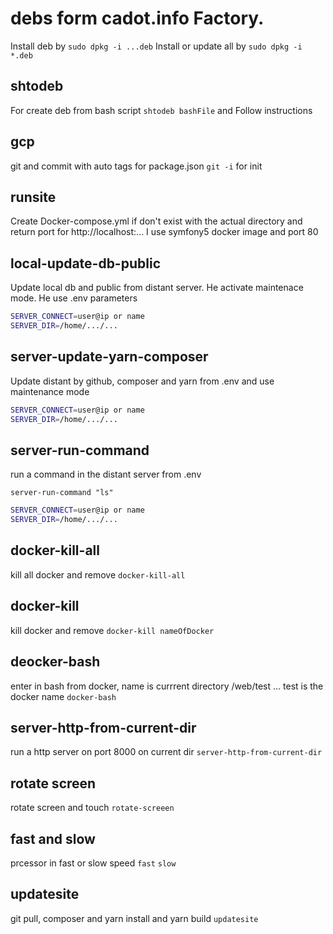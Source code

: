 # debs form cadot.info Factory.

Install deb by `sudo dpkg -i ...deb`
Install or update all by `sudo dpkg -i *.deb`

## shtodeb
For create deb from bash script
`shtodeb bashFile` and Follow instructions

## gcp 
git and commit with auto tags for package.json
`git -i` for init 

## runsite
Create Docker-compose.yml if don't exist with the actual directory and return port for http://localhost:...
I use symfony5 docker image and port 80

## local-update-db-public
Update local db and public from distant server.
He activate maintenace mode.
He use .env parameters
```bash
SERVER_CONNECT=user@ip or name
SERVER_DIR=/home/.../...
```
## server-update-yarn-composer
Update distant by github, composer and yarn from .env and use maintenance mode
```bash
SERVER_CONNECT=user@ip or name
SERVER_DIR=/home/.../...
```
## server-run-command
run a command in the distant server from .env

`server-run-command "ls"`

```bash
SERVER_CONNECT=user@ip or name
SERVER_DIR=/home/.../...
```
## docker-kill-all
kill all docker and remove
`docker-kill-all`

## docker-kill
kill docker and remove
`docker-kill nameOfDocker`

## deocker-bash
enter in bash from docker, name is currrent directory /web/test ... test is the docker name
`docker-bash`

## server-http-from-current-dir
run a http server on port 8000 on current dir
`server-http-from-current-dir`

## rotate screen
rotate screen and touch
`rotate-screeen`

## fast and slow
prcessor in fast or slow speed
`fast`
`slow`

## updatesite
git pull, composer and yarn install and yarn build
`updatesite`
